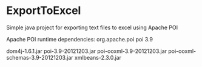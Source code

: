# ExportToExcel
Simple java project for exporting text files to excel using Apache POI 

Apache POI runtime dependencies:
<dependency>
    <groupId>org.apache.poi</groupId>
    <artifactId>poi</artifactId>
    <version>3.9</version>
</dependency>

dom4j-1.6.1.jar
poi-3.9-20121203.jar
poi-ooxml-3.9-20121203.jar
poi-ooxml-schemas-3.9-20121203.jar
xmlbeans-2.3.0.jar
